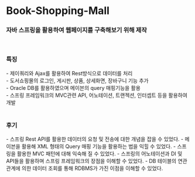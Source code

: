 # Book-Shopping-Mall

<h3>자바 스프링을 활용하여 웹페이지를 구축해보기 위해 제작</h3>
<br>
<h3>특징</h3>
- 제이쿼리와 Ajax를 활용하여 Rest방식으로 데이터를 처리<br>
- 도서쇼핑몰의 로그인, 게시판, 상품, 상세화면, 장바구니 기능 추가<br>
- Oracle DB를 활용하였으며 메이븐의 query 매핑기능을 활용<br>
- 스프링 프레임워크의 MVC관련 API, 어노테이션, 트랜젝션, 인터셉트 등을 활용하여 개발<br>
<br>

<h3>후기</h3>
- 스프링 Rest API를 활용한 데이터의 요청 및 전송에 대한 개념을 잡을 수 있었다.
- 메이븐을 활용해 XML 형태의 Query 매핑 기능을 활용하는 법을 익힐 수 있었다.
- 스프링을 활용한 MVC 패턴에 대해 익숙해 질 수 있었다.
- 스프링의 어노테이션과 DI 및 API들을 활용하며 스프링 프레임워크의 장점을 이해할 수 있었다.
- DB 테이블의 연관관계에 의한 데이터 조회를 통해 RDBMS가 가진 이점을 이해할 수 있었다.
